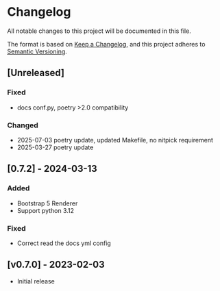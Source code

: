 <!-- markdownlint-configure-file { "MD024": false } -->
# Changelog

All notable changes to this project will be documented in this file.

The format is based on [Keep a Changelog](https://keepachangelog.com/en/1.1.0/),
and this project adheres to [Semantic Versioning](https://semver.org/spec/v2.0.0.html).

## [Unreleased]

### Fixed

- docs conf.py, poetry >2.0 compatibility

### Changed

- 2025-07-03 poetry update, updated Makefile, no nitpick requirement
- 2025-03-27 poetry update

## [0.7.2] - 2024-03-13

### Added

- Bootstrap 5 Renderer
- Support python 3.12

### Fixed

- Correct read the docs yml config

## [v0.7.0] - 2023-02-03

- Initial release
